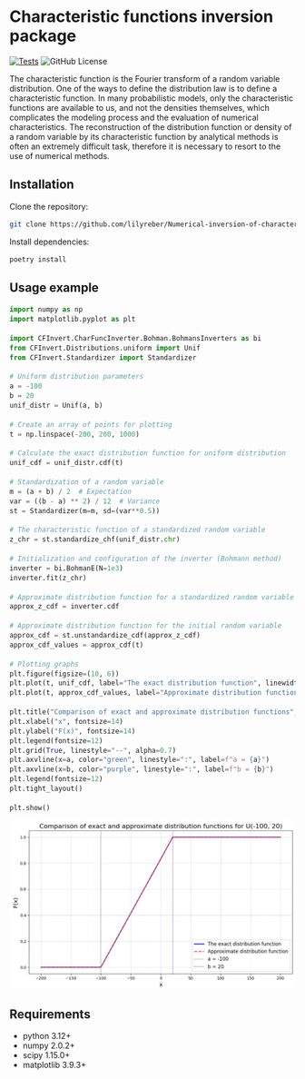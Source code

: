 # Characteristic functions inversion package
[![Tests](https://github.com/lilyreber/Numerical-inversion-of-characteristic-functions/actions/workflows/python-package.yml/badge.svg)](https://github.com/lilyreber/Numerical-inversion-of-characteristic-functions/actions/workflows/python-package.yml)
![GitHub License](https://img.shields.io/github/license/lilyreber/Numerical-inversion-of-characteristic-functions)


The characteristic function is the Fourier transform of a random variable distribution. One of the ways to define the distribution law is to define a characteristic function. In many probabilistic models, only the characteristic functions are available to us, and not the densities themselves, which complicates the modeling process and the evaluation of numerical characteristics. The reconstruction of the distribution function or density of a random variable by its characteristic function by analytical methods is often an extremely difficult task, therefore it is necessary to resort to the use of numerical methods.



## Installation

Clone the repository:

```bash
git clone https://github.com/lilyreber/Numerical-inversion-of-characteristic-functions.git
```

Install dependencies:

```bash
poetry install
```

## Usage example
```python
import numpy as np
import matplotlib.pyplot as plt

import CFInvert.CharFuncInverter.Bohman.BohmansInverters as bi
from CFInvert.Distributions.uniform import Unif 
from CFInvert.Standardizer import Standardizer

# Uniform distribution parameters
a = -100
b = 20
unif_distr = Unif(a, b)

# Create an array of points for plotting
t = np.linspace(-200, 200, 1000)

# Calculate the exact distribution function for uniform distribution 
unif_cdf = unif_distr.cdf(t)

# Standardization of a random variable
m = (a + b) / 2  # Expectation
var = ((b - a) ** 2) / 12  # Variance
st = Standardizer(m=m, sd=(var**0.5))

# The characteristic function of a standardized random variable
z_chr = st.standardize_chf(unif_distr.chr)

# Initialization and configuration of the inverter (Bohmann method)
inverter = bi.BohmanE(N=1e3)
inverter.fit(z_chr)

# Approximate distribution function for a standardized random variable
approx_z_cdf = inverter.cdf

# Approximate distribution function for the initial random variable
approx_cdf = st.unstandardize_cdf(approx_z_cdf)
approx_cdf_values = approx_cdf(t)

# Plotting graphs
plt.figure(figsize=(10, 6))
plt.plot(t, unif_cdf, label="The exact distribution function", linewidth=2, color="blue")
plt.plot(t, approx_cdf_values, label="Approximate distribution function", linestyle="--", linewidth=2, color="red")

plt.title("Comparison of exact and approximate distribution functions", fontsize=16)
plt.xlabel("x", fontsize=14)
plt.ylabel("F(x)", fontsize=14)
plt.legend(fontsize=12)
plt.grid(True, linestyle="--", alpha=0.7)
plt.axvline(x=a, color="green", linestyle=":", label=f"a = {a}")
plt.axvline(x=b, color="purple", linestyle=":", label=f"b = {b}")
plt.legend(fontsize=12)
plt.tight_layout()

plt.show()
```
![example](examples/plots/uniform.png)

## Requirements

- python 3.12+
- numpy 2.0.2+
- scipy 1.15.0+
- matplotlib 3.9.3+
